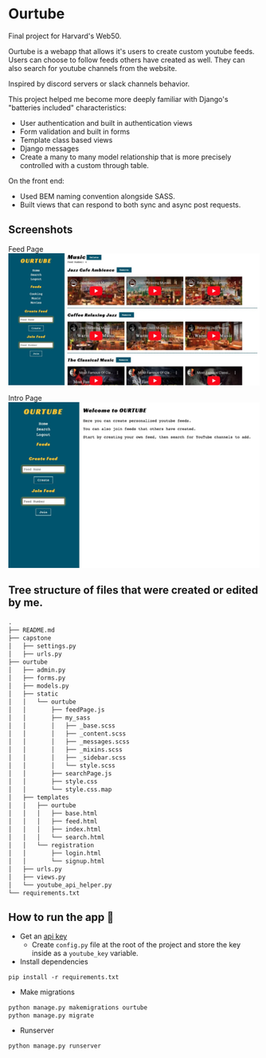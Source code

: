 # Ourtube

Final project for Harvard's Web50.

Ourtube is a webapp that allows it's users to create custom youtube feeds.
Users can choose to follow feeds others have created as well. They can also search for youtube channels from the website. 

Inspired by discord servers or slack channels behavior. 

This project helped me become more deeply familiar with Django's "batteries included" characteristics:
- User authentication and built in authentication views
- Form validation and built in forms
- Template class based views 
- Django messages
- Create a many to many model relationship that is more precisely controlled with a custom through table.

On the front end:
- Used BEM naming convention alongside SASS.
- Built views that can respond to both sync and async post requests. 
## Screenshots
Feed Page
![Feed](Feed.jpg)  

Intro Page
![Intro](intro.jpg)  

## Tree structure of files that were created or edited by me.

```
.
├── README.md
├── capstone
│   ├── settings.py
│   ├── urls.py
├── ourtube
│   ├── admin.py
│   ├── forms.py
│   ├── models.py
│   ├── static
│   │   └── ourtube
│   │       ├── feedPage.js
│   │       ├── my_sass
│   │       │   ├── _base.scss
│   │       │   ├── _content.scss
│   │       │   ├── _messages.scss
│   │       │   ├── _mixins.scss
│   │       │   ├── _sidebar.scss
│   │       │   └── style.scss
│   │       ├── searchPage.js
│   │       ├── style.css
│   │       └── style.css.map
│   ├── templates
│   │   ├── ourtube
│   │   │   ├── base.html
│   │   │   ├── feed.html
│   │   │   ├── index.html
│   │   │   └── search.html
│   │   └── registration
│   │       ├── login.html
│   │       └── signup.html
│   ├── urls.py
│   ├── views.py
│   └── youtube_api_helper.py
└── requirements.txt
```

## How to run the app :runner:

- Get an [api key](https://developers.google.com/youtube/registering_an_application)  
    - Create `config.py` file at the root of the project and store the key inside as a `youtube_key` variable.
- Install dependencies
```
pip install -r requirements.txt
```

- Make migrations
```
python manage.py makemigrations ourtube
python manage.py migrate
```

- Runserver
```
python manage.py runserver
```
